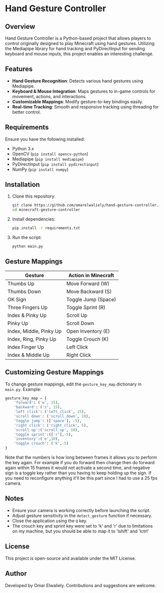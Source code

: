 # Hand Gesture Controller

## Overview
Hand Gesture Controller is a Python-based project that allows players to control originally designed to play Minecraft using hand gestures. Utilizing the Mediapipe library for hand tracking and PyDirectInput for sending keyboard and mouse inputs, this project enables an interesting challenge.

## Features
- **Hand Gesture Recognition**: Detects various hand gestures using Mediapipe.
- **Keyboard & Mouse Integration**: Maps gestures to in-game controls for movement, actions, and interactions.
- **Customizable Mappings**: Modify gesture-to-key bindings easily.
- **Real-time Tracking**: Smooth and responsive tracking using threading for better control.

## Requirements
Ensure you have the following installed:
- Python 3.x
- OpenCV (`pip install opencv-python`)
- Mediapipe (`pip install mediapipe`)
- PyDirectInput (`pip install pydirectinput`)
- NumPy (`pip install numpy`)

## Installation
1. Clone this repository:
   ```bash
   git clone https://github.com/omarelwaliely/hand-gesture-controller.git
   cd minecraft-gesture-controller
   ```
2. Install dependencies:
   ```bash
   pip install -r requirements.txt
   ```
3. Run the script:
   ```bash
   python main.py
   ```

## Gesture Mappings
| Gesture | Action in Minecraft |
|---------|--------------------|
| Thumbs Up | Move Forward (W) |
| Thumbs Down | Move Backward (S) |
| OK Sign | Toggle Jump (Space) |
| Three Fingers Up | Toggle Sprint (R) |
| Index & Pinky Up | Scroll Up |
| Pinky Up | Scroll Down |
| Index, Middle, Pinky Up | Open Inventory (E) |
| Index, Ring, Pinky Up | Toggle Crouch (K) |
| Index Finger Up | Left Click |
| Index & Middle Up | Right Click |

## Customizing Gesture Mappings
To change gesture mappings, edit the `gesture_key_map` dictionary in `main.py`. Example:
```python
gesture_key_map = {
    'forward': ('w', 15),
    'backward': ('s', 15),
    'left click': ('left_click', 15),
    'scroll down': ('scroll_down', 10),
    'toggle jump': (['space'], -5),
    'right click': ('right_click', 5),
    'scroll up':('scroll_up', 10),
    'toggle sprint':(['r'],-5),
    'inventory':('e',10),
    'toggle crouch': ('k',-5)
}
```
Note that the numbers is how long between frames it allows you to perform the key again. For example if you do forward then change then do forward again within 15 frames it would not activate a second time, and negative sign is a toggle key rather than you having to keep holding up the sign. If you need to reconfigure anything it'll be this part since I had to use a 25 fps camera.

## Notes
- Ensure your camera is working correctly before launching the script.
- Adjust gesture sensitivity in the `detect_gesture` function if necessary.
- Close the application using the `Q` key.
- The crouch key and sprint key were set to 'k' and 'r' due to limitations on my machine, but you should be able to map it to 'lshift' and 'lctrl'

## License
This project is open-source and available under the MIT License.

## Author
Developed by Omar Elwaliely. Contributions and suggestions are welcome.

